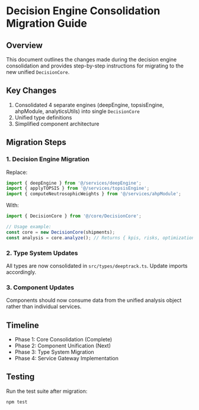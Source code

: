 # Decision Engine Consolidation Migration Guide

## Overview
This document outlines the changes made during the decision engine consolidation and provides step-by-step instructions for migrating to the new unified `DecisionCore`.

## Key Changes
1. Consolidated 4 separate engines (deepEngine, topsisEngine, ahpModule, analyticsUtils) into single `DecisionCore`
2. Unified type definitions
3. Simplified component architecture

## Migration Steps

### 1. Decision Engine Migration
Replace:
```typescript
import { deepEngine } from '@/services/deepEngine';
import { applyTOPSIS } from '@/services/topsisEngine';
import { computeNeutrosophicWeights } from '@/services/ahpModule';
```
With:
```typescript
import { DecisionCore } from '@/core/DecisionCore';

// Usage example:
const core = new DecisionCore(shipments);
const analysis = core.analyze(); // Returns { kpis, risks, optimization }
```

### 2. Type System Updates
All types are now consolidated in `src/types/deeptrack.ts`. Update imports accordingly.

### 3. Component Updates
Components should now consume data from the unified analysis object rather than individual services.

## Timeline
- Phase 1: Core Consolidation (Complete)
- Phase 2: Component Unification (Next)
- Phase 3: Type System Migration
- Phase 4: Service Gateway Implementation

## Testing
Run the test suite after migration:
```bash
npm test
```
